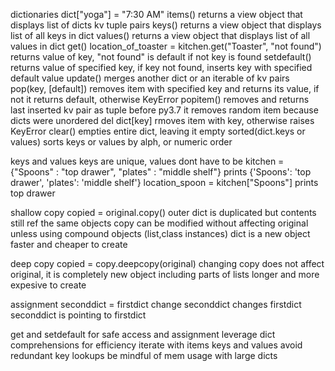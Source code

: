 dictionaries
    dict["yoga"] = "7:30 AM"
items()
    returns a view object that displays list of dicts kv tuple pairs
keys()
    returns a view object that displays list of all keys in dict
values()
    returns a view object that displays list of all values in dict
get()
    location_of_toaster = kitchen.get("Toaster", "not found")
    returns value of key, "not found" is default if not key is found
setdefault()
    returns value of specified key, if key not found, inserts key with specified default value
update()
    merges another dict or an iterable of kv pairs
pop(key, [default])
    removes item with specified key and returns its value, if not it returns default, otherwise KeyError
popitem()
    removes and returns last inserted kv pair as tuple
    before py3.7 it removes random item because dicts were unordered
del dict[key]
    rmoves item with key, otherwise raises KeyError
clear()
    empties entire dict, leaving it empty
sorted(dict.keys or values)
    sorts keys or values by alph, or numeric order

keys and values
keys are unique, values dont have to be
kitchen = {"Spoons" : "top drawer",
           "plates" : "middle shelf"}
prints {'Spoons': 'top drawer', 'plates': 'middle shelf'}
location_spoon = kitchen["Spoons"]
prints top drawer

shallow copy
    copied = original.copy()
    outer dict is duplicated but contents still ref the same objects
    copy can be modified without affecting original unless using compound objects (list,class instances)
    dict is a new object
    faster and cheaper to create

deep copy
    copied = copy.deepcopy(original)
    changing copy does not affect original, it is completely new object including parts of lists
    longer and more expesive to create
    

assignment
    seconddict = firstdict
    change seconddict changes firstdict
    seconddict is pointing to firstdict

get and setdefault for safe access and assignment
leverage dict comprehensions for efficiency
iterate with items keys and values
avoid redundant key lookups
be mindful of mem usage with large dicts